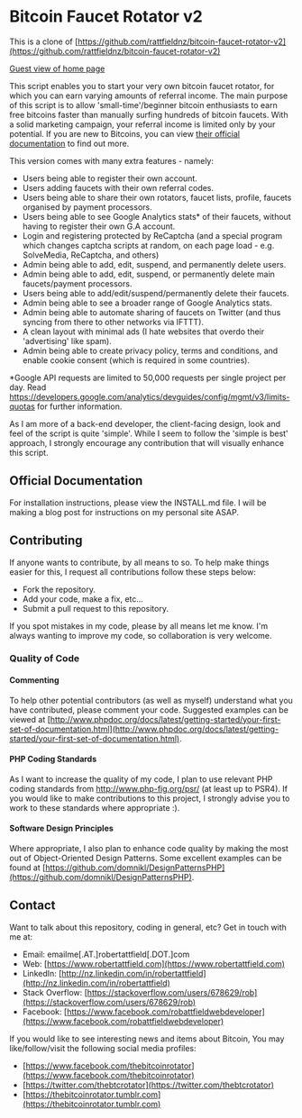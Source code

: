 # Bitcoin Faucet Rotator v2
This is a clone of [https://github.com/rattfieldnz/bitcoin-faucet-rotator-v2](https://github.com/rattfieldnz/bitcoin-faucet-rotator-v2)

[Guest view of home page](https://i.imgur.com/gx2YfnQ.png)

This script enables you to start your very own bitcoin faucet rotator, for which you can earn varying amounts of referral income. The main purpose of this script is to allow 'small-time'/beginner bitcoin enthusiasts to earn free bitcoins faster than manually surfing hundreds of bitcoin faucets. With a solid marketing campaign, your referral income is limited only by your potential. If you are new to Bitcoins, you can view [their official documentation](https://bitcoin.org/en/) to find out more. 

This version comes with many extra features - namely:

- Users being able to register their own account.
- Users adding faucets with their own referral codes.
- Users being able to share their own rotators, faucet lists, profile, faucets organised by payment processors.
- Users being able to see Google Analytics stats* of their faucets, without having to register their own G.A account.
- Login and registering protected by ReCaptcha (and a special program which changes captcha scripts at random, on each page load - e.g. SolveMedia, ReCaptcha, and others)
- Admin being able to add, edit, suspend, and permanently delete users.
- Admin being able to add, edit, suspend, or permanently delete main faucets/payment processors.
- Users being able to add/edit/suspend/permanently delete their faucets.
- Admin being able to see a broader range of Google Analytics stats.
- Admin being able to automate sharing of faucets on Twitter (and thus syncing from there to other networks via IFTTT).
- A clean layout with minimal ads (I hate websites that overdo their 'advertising' like spam).
- Admin being able to create privacy policy, terms and conditions, and enable cookie consent (which is required in some countries).

*Google API requests are limited to 50,000 requests per single project per day. Read https://developers.google.com/analytics/devguides/config/mgmt/v3/limits-quotas for further information.

As I am more of a back-end developer, the client-facing design, look and feel of the script is quite 'simple'. While I seem to follow the 'simple is best' approach, I strongly encourage any contribution that will visually enhance this script.

## Official Documentation 

For installation instructions, please view the INSTALL.md file. I will be making a blog post for instructions on my personal site ASAP.

## Contributing 

If anyone wants to contribute, by all means to so. To help make things easier for this, I request all contributions follow these steps below:

- Fork the repository.
- Add your code, make a fix, etc...
- Submit a pull request to this repository.

If you spot mistakes in my code, please by all means let me know. I'm always wanting to improve my code, so collaboration is very welcome.

### Quality of Code

#### Commenting 

To help other potential contributors (as well as myself) understand what you have contributed, please comment your code. Suggested examples can be viewed at [http://www.phpdoc.org/docs/latest/getting-started/your-first-set-of-documentation.html](http://www.phpdoc.org/docs/latest/getting-started/your-first-set-of-documentation.html).

#### PHP Coding Standards

As I want to increase the quality of my code, I plan to use relevant PHP coding standards from http://www.php-fig.org/psr/ (at least up to PSR4). If you would like to make contributions to this project, I strongly advise you to work to these standards where appropriate :).

#### Software Design Principles

Where appropriate, I also plan to enhance code quality by making the most out of Object-Oriented Design Patterns. Some excellent examples can be found at [https://github.com/domnikl/DesignPatternsPHP](https://github.com/domnikl/DesignPatternsPHP).

## Contact

Want to talk about this repository, coding in general, etc? Get in touch with me at:

- Email: emailme[.AT.]robertattfield[.DOT.]com
- Web: [https://www.robertattfield.com](https://www.robertattfield.com)
- LinkedIn: [http://nz.linkedin.com/in/robertattfield](http://nz.linkedin.com/in/robertattfield)
- Stack Overflow: [https://stackoverflow.com/users/678629/rob](https://stackoverflow.com/users/678629/rob)
- Facebook: [https://www.facebook.com/robattfieldwebdeveloper](https://www.facebook.com/robattfieldwebdeveloper)

If you would like to see interesting news and items about Bitcoin, You may like/follow/visit the following social media profiles:

- [https://www.facebook.com/thebitcoinrotator](https://www.facebook.com/thebitcoinrotator)
- [https://twitter.com/thebtcrotator](https://twitter.com/thebtcrotator) 
- [https://thebitcoinrotator.tumblr.com](https://thebitcoinrotator.tumblr.com)
